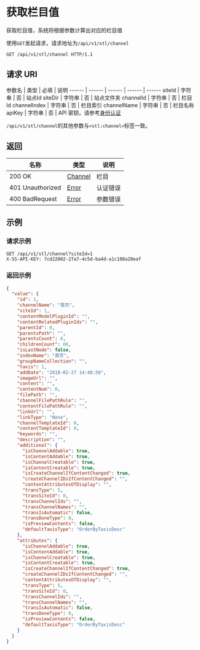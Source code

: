 # 获取栏目值

获取栏目值，系统将根据参数计算出对应的栏目值

使用`GET`发起请求，请求地址为`/api/v1/stl/channel`

```http
GET /api/v1/stl/channel HTTP/1.1
```

## 请求 URI

参数名 | 类型 | 必填 | 说明
------ | ------ | ------ | ------ | ------
siteId | 字符串 | 否 | 站点Id
siteDir | 字符串 | 否 | 站点文件夹
channelId | 字符串 | 否 | 栏目Id
channelIndex | 字符串 | 否 | 栏目索引
channelName | 字符串 | 否 | 栏目名称
apiKey | 字符串 | 否 | API 密钥，请参考[身份认证](authentication.md)

`/api/v1/stl/channel`的其他参数与`<stl:channel>`标签一致。

## 返回

名称 | 类型 | 说明
------ | ------ | ------
200 OK | [Channel](/stl/README?id=channel) | 栏目
401 Unauthorized | [Error](/error?id=error) | 认证错误
400 BadRequest | [Error](/error?id=error) | 参数错误

## 示例

### 请求示例

```http
GET /api/v1/stl/channel?siteId=1
X-SS-API-KEY: 7cd22002-27a7-4c5d-ba4d-a1c108a20eaf
```

### 返回示例

```json
{
  "value": {
    "id": 1,
    "channelName": "首页",
    "siteId": 1,
    "contentModelPluginId": "",
    "contentRelatedPluginIds": "",
    "parentId": 0,
    "parentsPath": "",
    "parentsCount": 0,
    "childrenCount": 66,
    "isLastNode": false,
    "indexName": "首页",
    "groupNameCollection": "",
    "taxis": 1,
    "addDate": "2018-02-27 14:48:50",
    "imageUrl": "",
    "content": "",
    "contentNum": 0,
    "filePath": "",
    "channelFilePathRule": "",
    "contentFilePathRule": "",
    "linkUrl": "",
    "linkType": "None",
    "channelTemplateId": 0,
    "contentTemplateId": 0,
    "keywords": "",
    "description": "",
    "additional": {
      "isChannelAddable": true,
      "isContentAddable": true,
      "isChannelCreatable": true,
      "isContentCreatable": true,
      "isCreateChannelIfContentChanged": true,
      "createChannelIDsIfContentChanged": "",
      "contentAttributesOfDisplay": "",
      "transType": 5,
      "transSiteId": 0,
      "transChannelIds": "",
      "transChannelNames": "",
      "transIsAutomatic": false,
      "transDoneType": 0,
      "isPreviewContents": false,
      "defaultTaxisType": "OrderByTaxisDesc"
    },
    "attributes": {
      "isChannelAddable": true,
      "isContentAddable": true,
      "isChannelCreatable": true,
      "isContentCreatable": true,
      "isCreateChannelIfContentChanged": true,
      "createChannelIDsIfContentChanged": "",
      "contentAttributesOfDisplay": "",
      "transType": 5,
      "transSiteId": 0,
      "transChannelIds": "",
      "transChannelNames": "",
      "transIsAutomatic": false,
      "transDoneType": 0,
      "isPreviewContents": false,
      "defaultTaxisType": "OrderByTaxisDesc"
    }
  }
}
```